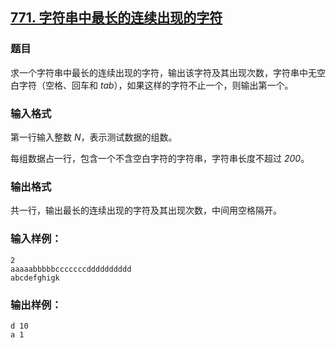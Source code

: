 ## [771. 字符串中最长的连续出现的字符](https://www.acwing.com/problem/content/773/)

### 题目

求一个字符串中最长的连续出现的字符，输出该字符及其出现次数，字符串中无空白字符（空格、回车和 *tab*），如果这样的字符不止一个，则输出第一个。

### 输入格式

第一行输入整数 *N*，表示测试数据的组数。

每组数据占一行，包含一个不含空白字符的字符串，字符串长度不超过 *200*。

### 输出格式

共一行，输出最长的连续出现的字符及其出现次数，中间用空格隔开。

### 输入样例：

```
2
aaaaabbbbbcccccccdddddddddd
abcdefghigk
```

### 输出样例：

```
d 10
a 1
```
